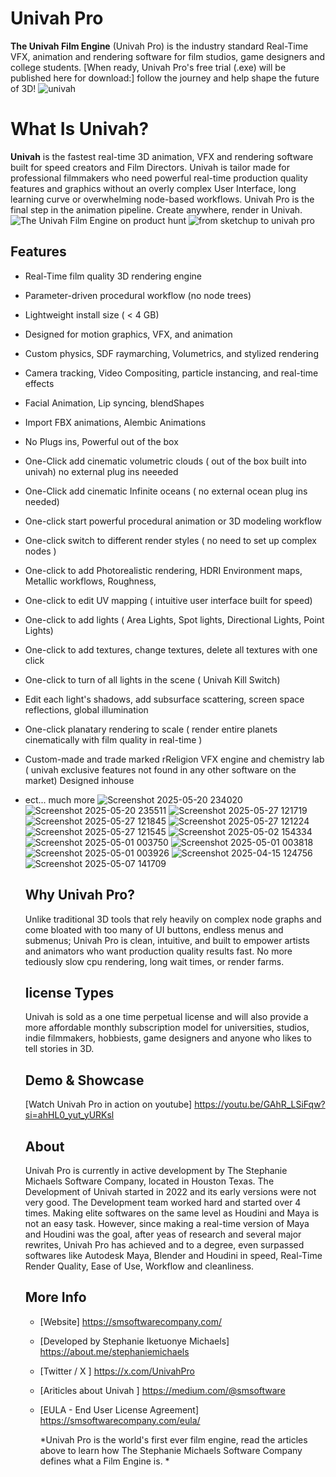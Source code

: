 # Univah Pro
**The Univah Film Engine** (Univah Pro) is the industry standard Real-Time VFX, animation and rendering software for film studios, game designers and college students. 
[When ready, Univah Pro's free trial (.exe) will be published here for download:] 
follow the journey and help shape the future of 3D!
![univah](https://github.com/user-attachments/assets/62e42949-262a-494b-a746-8ab01c855599)
# What Is Univah?
**Univah** is the fastest real-time 3D animation, VFX and rendering software built for speed creators and Film Directors. Univah is tailor made for professional filmmakers who need powerful real-time production quality features and graphics without an overly complex User Interface, long learning curve or overwhelming node-based workflows. Univah Pro is the final step in the animation pipeline. 
Create anywhere, render in Univah. 
![The Univah Film Engine on product hunt](https://github.com/user-attachments/assets/e9b5802a-d3a1-477e-a034-20d5156137a6)
![from sketchup to univah pro](https://github.com/user-attachments/assets/aedfc994-623b-4825-b43d-174a95be78e1)

## Features
- Real-Time film quality 3D rendering engine
- Parameter-driven procedural workflow  (no node trees)
- Lightweight install size ( < 4 GB)
- Designed for motion graphics, VFX, and animation
- Custom physics, SDF raymarching, Volumetrics, and stylized rendering
- Camera tracking, Video Compositing, particle instancing, and real-time effects
- Facial Animation, Lip syncing, blendShapes
- Import FBX animations, Alembic Animations
- No Plugs ins, Powerful out of the box
- One-Click add cinematic volumetric clouds ( out of the box built into univah) no external plug ins neeeded
- One-Click add cinematic Infinite oceans ( no external ocean plug ins needed)
- One-click start powerful procedural animation or 3D modeling workflow
- One-click switch to different render styles ( no need to set up complex nodes )
- One-click to add Photorealistic rendering, HDRI Environment maps, Metallic workflows, Roughness,
- One-click to edit UV mapping ( intuitive user interface built for speed)
- One-click to add lights ( Area Lights, Spot lights, Directional Lights, Point Lights)
- One-click to add textures, change textures, delete all textures with one click
- One-click to turn of all lights in the scene ( Univah Kill Switch)
- Edit each light's shadows, add subsurface scattering, screen space reflections, global illumination
- One-click planatary rendering to scale ( render entire planets cinematically with film quality in real-time )
- Custom-made and trade marked rReligion VFX engine and chemistry lab ( univah exclusive features not found in any other software on the market) Designed inhouse 
- ect... much more
  ![Screenshot 2025-05-20 234020](https://github.com/user-attachments/assets/d231dcc7-f43f-44d8-b1cb-7bad66b6ae9d)
  ![Screenshot 2025-05-20 235511](https://github.com/user-attachments/assets/9b38de92-6449-4689-8d06-50904f090a08)
  ![Screenshot 2025-05-27 121719](https://github.com/user-attachments/assets/dfbeddb1-de73-4822-954f-a89f90c9495a)
  ![Screenshot 2025-05-27 121845](https://github.com/user-attachments/assets/bd7ab818-b9fa-4c23-a627-4b1a7363edc7)
  ![Screenshot 2025-05-27 121224](https://github.com/user-attachments/assets/f482e209-70e9-451b-b5e6-79947da9b60c)
  ![Screenshot 2025-05-27 121545](https://github.com/user-attachments/assets/9d185c6e-2bd9-4d1b-843b-e7d4601e07e1)
  ![Screenshot 2025-05-02 154334](https://github.com/user-attachments/assets/51dc29e7-d01f-4615-a2ae-aabcbf82cedf)
  ![Screenshot 2025-05-01 003750](https://github.com/user-attachments/assets/420848a5-df4c-4855-b840-39eda82e847c)
  ![Screenshot 2025-05-01 003818](https://github.com/user-attachments/assets/2ae4f4c1-f6d3-4a76-a837-a7e35a4cbd6d)
  ![Screenshot 2025-05-01 003926](https://github.com/user-attachments/assets/1145d4c9-8692-42b9-9eaa-76b6029a78f5)
  ![Screenshot 2025-04-15 124756](https://github.com/user-attachments/assets/89942961-1d68-4675-9358-43c23f5b78a0)
  ![Screenshot 2025-05-07 141709](https://github.com/user-attachments/assets/153801da-ee27-4c29-b3c5-6807077a6299)

  ## Why Univah Pro?
  Unlike traditional 3D tools that rely heavily on complex node graphs and come bloated with too many of UI buttons, endless menus and submenus;
  Univah Pro is clean, intuitive, and built to empower artists and animators who want production quality results fast. No more tediously slow cpu rendering,
  long wait times, or render farms.

  ## license Types
  Univah is sold as a one time perpetual license and will also provide a more affordable monthly subscription model for universities,
  studios, indie filmmakers, hobbiests, game designers and anyone who likes to tell stories in 3D.

  ## Demo & Showcase
  [Watch Univah Pro in action on youtube] https://youtu.be/GAhR_LSiFqw?si=ahHL0_yut_yURKsl

  ## About
  Univah Pro is currently in active development by The Stephanie Michaels Software Company, located in Houston Texas. 
  The Development of Univah started in 2022 and its early versions were not very good. The Development team worked hard and started over 4 times.
  Making elite softwares on the same level as Houdini and Maya is not an easy task. However, since making a real-time version of Maya and Houdini was the goal, after yeas of research and several major rewrites,
  Univah Pro has achieved and to a degree, even surpassed softwares like Autodesk Maya, Blender and Houdini in speed, Real-Time Render Quality, Ease of Use, Workflow and cleanliness.  

  ## More Info
  - [Website] https://smsoftwarecompany.com/
  - [Developed by Stephanie Iketuonye Michaels] https://about.me/stephaniemichaels
  - [Twitter / X ] https://x.com/UnivahPro
  - [Ariticles about Univah ] https://medium.com/@smsoftware
  - [EULA - End User License Agreement] https://smsoftwarecompany.com/eula/

    *Univah Pro is the world's first ever film engine, read the articles above to learn how The Stephanie Michaels Software Company defines what a Film Engine is. *
